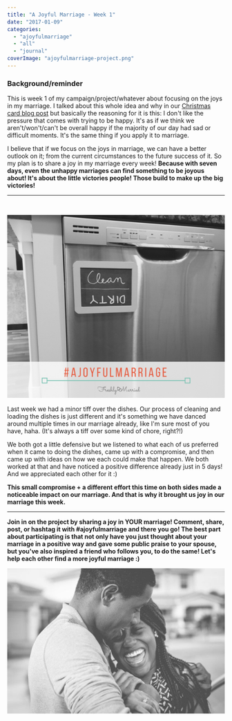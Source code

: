 ```yaml
---
title: "A Joyful Marriage - Week 1"
date: "2017-01-09"
categories: 
  - "ajoyfulmarriage"
  - "all"
  - "journal"
coverImage: "ajoyfulmarriage-project.png"
---
```


### Background/reminder

This is week 1 of my campaign/project/whatever about focusing on the joys in my marriage. I talked about this whole idea and why in our [Christmas card blog post](http://freshlymarried.com/be-joyful/) but basically the reasoning for it is this: I don't like the pressure that comes with trying to be happy. It's as if we think we aren't/won't/can't be overall happy if the majority of our day had sad or difficult moments. It's the same thing if you apply it to marriage.

I believe that if we focus on the joys in marriage, we can have a better outlook on it; from the current circumstances to the future success of it. So my plan is to share a joy in my marriage every week! **Because with seven days, even the unhappy marriages can find something to be joyous about! It's about the little victories people! Those build to make up the big victories!**

* * *

 

![a joyful marriage, finding joy in marriage, finding joy, marriage advice, positive marriage, a positive marriage, positive marriage examples, marriage goals, relationship goals, newlywed goals, newlywed life, newlywed advice, newlywed help, lds newlyweds, lds marriage, lds marriage advice, marriage campaign](images/Copy-of-ajoyfulmarriage-bottom-line.png)

Last week we had a minor tiff over the dishes. Our process of cleaning and loading the dishes is just different and it's something we have danced around multiple times in our marriage already, like I'm sure most of you have, haha. (It's always a tiff over some kind of chore, right?!)

We both got a little defensive but we listened to what each of us preferred when it came to doing the dishes, came up with a compromise, and then came up with ideas on how we each could make that happen. We both worked at that and have noticed a positive difference already just in 5 days! And we appreciated each other for it :)

**This small compromise + a different effort this time on both sides made a noticeable impact on our marriage. And that is why it brought us joy in our marriage this week.**

* * *

**Join in on the project by sharing a joy in YOUR marriage! Comment, share, post, or hashtag it with #ajoyfulmarriage and there you go! The best part about participating is that not only have you just thought about your marriage in a positive way and gave some public praise to your spouse, but you've also inspired a friend who follows you, to do the same! Let's help each other find a more joyful marriage :)**

![a joyful marriage, finding joy in marriage, finding joy, marriage advice, positive marriage, a positive marriage, positive marriage examples, marriage goals, relationship goals, newlywed goals, newlywed life, newlywed advice, newlywed help, lds newlyweds, lds marriage, lds marriage advice, marriage campaign](images/k89617n_ivq-william-stitt.jpg)

